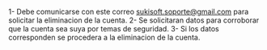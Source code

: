 1- Debe comunicarse con este correo sukisoft.soporte@gmail.com para solicitar la eliminacion de la cuenta.
2- Se solicitaran datos para corroborar que la cuenta sea suya por temas de seguridad.
3- Si los datos corresponden se procedera a la eliminacion de la cuenta.